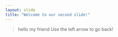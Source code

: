 ```yaml
---
layout: slide
title: "Welcome to our second slide!"
---
```

> hello my friend
Use the left arrow to go back!
